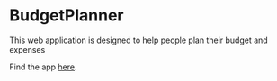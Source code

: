 # BudgetPlanner
This web application is designed to help people plan their budget and expenses

Find the app [here](https://immanuel5015.github.io/BudgetPlanner/budgetApp.html).

